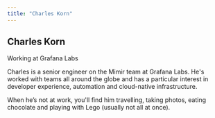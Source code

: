 ```yaml
---
title: "Charles Korn"
---
```


## Charles Korn

Working at Grafana Labs

Charles is a senior engineer on the Mimir team at Grafana Labs. He's worked with teams all around the globe and has a particular interest in developer experience, automation and cloud-native infrastructure.

When he’s not at work, you'll find him travelling, taking photos, eating chocolate and playing with Lego (usually not all at once).
